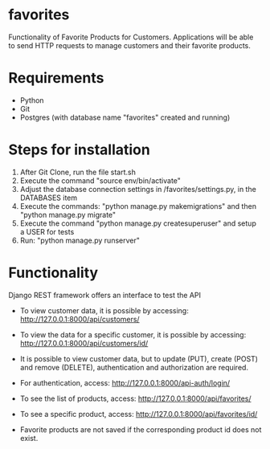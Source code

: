 # favorites
Functionality of Favorite Products for Customers. Applications will be able to send HTTP requests to manage customers and their favorite products.

# Requirements
* Python 
* Git
* Postgres (with database name "favorites" created and running)

# Steps for installation
1. After Git Clone, run the file start.sh
2. Execute the command "source env/bin/activate"
3. Adjust the database connection settings in /favorites/settings.py, in the DATABASES item
4. Execute the commands: "python manage.py makemigrations" and then "python manage.py migrate"
5. Execute the command "python manage.py createsuperuser" and setup a USER for tests
6. Run: "python manage.py runserver"

# Functionality
Django REST framework offers an interface to test the API
* To view customer data, it is possible by accessing: http://127.0.0.1:8000/api/customers/
* To view the data for a specific customer, it is possible by accessing: http://127.0.0.1:8000/api/customers/id/

* It is possible to view customer data, but to update (PUT), create (POST) and remove (DELETE), authentication and authorization are required.

* For authentication, access: http://127.0.0.1:8000/api-auth/login/

* To see the list of products, access: http://127.0.0.1:8000/api/favorites/
* To see a specific product, access: http://127.0.0.1:8000/api/favorites/id/

* Favorite products are not saved if the corresponding product id does not exist.
